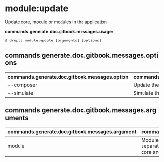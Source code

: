 # module:update
Update core, module or modules in the application

**commands.generate.doc.gitbook.messages.usage:**
```
$ drupal module:update [arguments] [options]
```

## commands.generate.doc.gitbook.messages.options
commands.generate.doc.gitbook.messages.option | commands.generate.doc.gitbook.messages.details
-------|-------------
--composer | Update the module using Composer
--simulate | Simulate the update process with Composer

## commands.generate.doc.gitbook.messages.arguments
commands.generate.doc.gitbook.messages.argument | commands.generate.doc.gitbook.messages.details
---------|-------------
module | Module or modules to be updated should be separated by a space. Leave empty for updating the core and all your modules managed by Composer.
